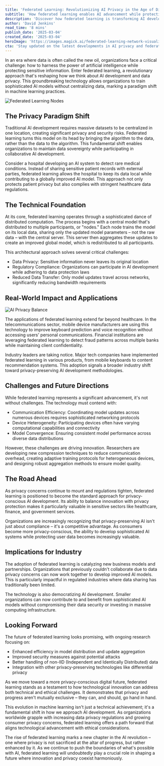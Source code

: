 ```yaml
---
title: 'Federated Learning: Revolutionizing AI Privacy in the Age of Digital Collaboration'
subtitle: 'How federated learning enables AI advancement while protecting sensitive data'
description: 'Discover how federated learning is transforming AI development and data privacy by allowing sophisticated models to be trained without centralizing data. Explore its applications, challenges, and future potential in reshaping collaborative AI innovation across various industries.'
author: 'David Jenkins'
read_time: '8 mins'
publish_date: '2025-03-04'
created_date: '2025-03-04'
heroImage: 'https://images.magick.ai/federated-learning-network-visualization.jpg'
cta: 'Stay updated on the latest developments in AI privacy and federated learning by following us on LinkedIn. Join our community of tech innovators and privacy advocates shaping the future of secure AI development.'
---
```


In an era where data is often called the new oil, organizations face a critical challenge: how to harness the power of artificial intelligence while protecting sensitive information. Enter federated learning, a revolutionary approach that's reshaping how we think about AI development and data privacy. This groundbreaking technology allows organizations to train sophisticated AI models without centralizing data, marking a paradigm shift in machine learning practices.

![Federated Learning Nodes](https://images.magick.ai/federated-learning-network-visualization.jpg)

## The Privacy Paradigm Shift

Traditional AI development requires massive datasets to be centralized in one location, creating significant privacy and security risks. Federated learning turns this model on its head by bringing the algorithm to the data, rather than the data to the algorithm. This fundamental shift enables organizations to maintain data sovereignty while participating in collaborative AI development.

Consider a hospital developing an AI system to detect rare medical conditions. Instead of sharing sensitive patient records with external parties, federated learning allows the hospital to keep its data local while contributing to a globally improved AI model. This approach not only protects patient privacy but also complies with stringent healthcare data regulations.

## The Technical Foundation

At its core, federated learning operates through a sophisticated dance of distributed computation. The process begins with a central model that's distributed to multiple participants, or "nodes." Each node trains the model on its local data, sharing only the updated model parameters – not the raw data – with the central server. This server then aggregates these updates to create an improved global model, which is redistributed to all participants.

This architectural approach solves several critical challenges:
- Data Privacy: Sensitive information never leaves its original location
- Regulatory Compliance: Organizations can participate in AI development while adhering to data protection laws
- Reduced Data Transfer: Only model updates travel across networks, significantly reducing bandwidth requirements

## Real-World Impact and Applications

![AI Privacy Balance](https://i.magick.ai/generate/AI_privacy_balance_illustration.webp)

The applications of federated learning extend far beyond healthcare. In the telecommunications sector, mobile device manufacturers are using this technology to improve keyboard prediction and voice recognition without accessing users' personal communications. Financial institutions are leveraging federated learning to detect fraud patterns across multiple banks while maintaining client confidentiality.

Industry leaders are taking notice. Major tech companies have implemented federated learning in various products, from mobile keyboards to content recommendation systems. This adoption signals a broader industry shift toward privacy-preserving AI development methodologies.

## Challenges and Future Directions

While federated learning represents a significant advancement, it's not without challenges. The technology must contend with:

- Communication Efficiency: Coordinating model updates across numerous devices requires sophisticated networking protocols
- Device Heterogeneity: Participating devices often have varying computational capabilities and connectivity
- Model Convergence: Ensuring consistent model performance across diverse data distributions

However, these challenges are driving innovation. Researchers are developing new compression techniques to reduce communication overhead, creating adaptive training protocols for heterogeneous devices, and designing robust aggregation methods to ensure model quality.

## The Road Ahead

As privacy concerns continue to mount and regulations tighten, federated learning is positioned to become the standard approach for privacy-conscious AI development. Its ability to balance innovation with privacy protection makes it particularly valuable in sensitive sectors like healthcare, finance, and government services.

Organizations are increasingly recognizing that privacy-preserving AI isn't just about compliance – it's a competitive advantage. As consumers become more privacy-conscious, the ability to develop sophisticated AI systems while protecting user data becomes increasingly valuable.

## Implications for Industry

The adoption of federated learning is catalyzing new business models and partnerships. Organizations that previously couldn't collaborate due to data privacy concerns can now work together to develop improved AI models. This is particularly impactful in regulated industries where data sharing has traditionally been limited.

The technology is also democratizing AI development. Smaller organizations can now contribute to and benefit from sophisticated AI models without compromising their data security or investing in massive computing infrastructure.

## Looking Forward

The future of federated learning looks promising, with ongoing research focusing on:
- Enhanced efficiency in model distribution and update aggregation
- Improved security measures against potential attacks
- Better handling of non-IID (Independent and Identically Distributed) data
- Integration with other privacy-preserving technologies like differential privacy

As we move toward a more privacy-conscious digital future, federated learning stands as a testament to how technological innovation can address both technical and ethical challenges. It demonstrates that privacy and progress aren't mutually exclusive – they can, and should, go hand in hand.

This evolution in machine learning isn't just a technical achievement; it's a fundamental shift in how we approach AI development. As organizations worldwide grapple with increasing data privacy regulations and growing consumer privacy concerns, federated learning offers a path forward that aligns technological advancement with ethical considerations.

The rise of federated learning marks a new chapter in the AI revolution – one where privacy is not sacrificed at the altar of progress, but rather enhanced by it. As we continue to push the boundaries of what's possible with AI, federated learning will undoubtedly play a crucial role in shaping a future where innovation and privacy coexist harmoniously.